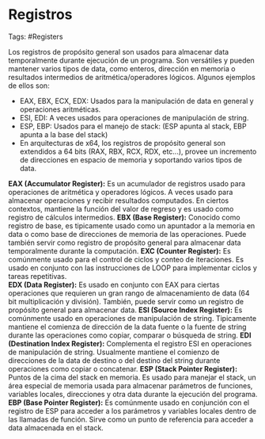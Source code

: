 # Registros 

Tags: #Registers 

Los registros de propósito general son usados para almacenar data temporalmente durante ejecución de un programa. Son versátiles y pueden mantener varios tipos de data, como enteros, dirección en memoria o resultados intermedios de aritmética/operadores lógicos. Algunos ejemplos de ellos son:
* EAX, EBX, ECX, EDX: Usados para la manipulación de data en general y operaciones aritméticas.
* ESI, EDI: A veces usados para operaciones de manipulación de string. 
* ESP, EBP: Usados para el manejo de stack: (ESP apunta al stack, EBP apunta a la base del stack)
* En arquitecturas de x64, los registros de propósito general son extendidos a 64 bits (RAX, RBX, RCX, RDX, etc...), provee un incremento de direcciones en espacio de memoria y soportando varios tipos de data. 

**EAX (Accumulator Register):**  Es un acumulador de registros usado para operaciones de aritmética y operadores lógicos.  A veces usado para almacenar operaciones y recibir resultados computados. En ciertos contextos, mantiene la función del valor de regreso y es usado como registro de cálculos intermedios. 
**EBX (Base Register):** Conocido como registro de base, es tipicamente usado como un apuntador a la memoria en data o como base de direcciones de memoria de las operaciones. Puede también servir como registro de propósito general para almacenar data temporalmente durante la computación. 
**EXC (Counter Register):** Es comúnmente usado para el control de ciclos y conteo de iteraciones. Es usado en conjunto con las instrucciones de LOOP para implementar ciclos y tareas repetitivas.  
**EDX (Data Register):** Es usado en conjunto con EAX para ciertas operaciones que requieren un gran rango de almacenamiento de data (64 bit multiplicación y división). También, puede servir como un registro de propósito general para almacenar data.
**ESI (Source Index Register):** Es comúnmente usado en operaciones de manipulación de string. Tipicamente mantiene el comienza de dirección de la data fuente o la fuente de string durante las operaciones como copiar, comparar o búsqueda de string. 
**EDI (Destination Index Register):** Complementa el registro ESI en operaciones de manipulación de string. Usualmente mantiene el comienzo de direcciones de la data de destino o del destino del string durante operaciones como copiar o concatenar. 
**ESP (Stack Pointer Register):** Puntos de la cima del stack en memoria. Es usado para manejar el stack, un área especial de memoria usada para almacenar parámetros de funciones, variables locales, direcciones y otra data durante la ejecución del programa. 
**EBP (Base Pointer Register):** Es comúnmente usado en conjunción con el registro de ESP para acceder a los parámetros y variables locales dentro de las llamadas de función.  Sirve como un punto de referencia para acceder a data almacenada en el stack. 